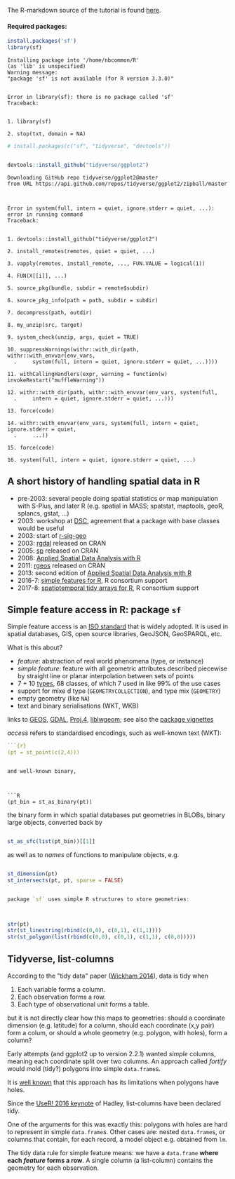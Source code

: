 

The R-markdown source of the tutorial is found [here](https://raw.githubusercontent.com/edzer/UseR2017/master/tutorial.Rmd).
#### Required packages:




```R
install.packages('sf')
library(sf)
```

    Installing package into '/home/nbcommon/R'
    (as 'lib' is unspecified)
    Warning message:
    "package 'sf' is not available (for R version 3.3.0)"


    Error in library(sf): there is no package called 'sf'
    Traceback:


    1. library(sf)

    2. stop(txt, domain = NA)



```R
# install.packages(c("sf", "tidyverse", "devtools"))


devtools::install_github("tidyverse/ggplot2")
```

    Downloading GitHub repo tidyverse/ggplot2@master
    from URL https://api.github.com/repos/tidyverse/ggplot2/zipball/master



    Error in system(full, intern = quiet, ignore.stderr = quiet, ...): error in running command
    Traceback:


    1. devtools::install_github("tidyverse/ggplot2")

    2. install_remotes(remotes, quiet = quiet, ...)

    3. vapply(remotes, install_remote, ..., FUN.VALUE = logical(1))

    4. FUN(X[[i]], ...)

    5. source_pkg(bundle, subdir = remote$subdir)

    6. source_pkg_info(path = path, subdir = subdir)

    7. decompress(path, outdir)

    8. my_unzip(src, target)

    9. system_check(unzip, args, quiet = TRUE)

    10. suppressWarnings(withr::with_dir(path, withr::with_envvar(env_vars, 
      .     system(full, intern = quiet, ignore.stderr = quiet, ...))))

    11. withCallingHandlers(expr, warning = function(w) invokeRestart("muffleWarning"))

    12. withr::with_dir(path, withr::with_envvar(env_vars, system(full, 
      .     intern = quiet, ignore.stderr = quiet, ...)))

    13. force(code)

    14. withr::with_envvar(env_vars, system(full, intern = quiet, ignore.stderr = quiet, 
      .     ...))

    15. force(code)

    16. system(full, intern = quiet, ignore.stderr = quiet, ...)



## A short history of handling spatial data in R

* pre-2003: several people doing spatial statistics or map manipulation with S-Plus, and later R (e.g. spatial in MASS; spatstat, maptools, geoR, splancs, gstat, ...)
* 2003: workshop at [DSC](https://www.r-project.org/conferences/DSC-2003/), agreement that a package with base classes would be useful
* 2003: start of [r-sig-geo](https://stat.ethz.ch/mailman/listinfo/r-sig-geo)
* 2003: [rgdal](https://cran.r-project.org/package=rgdal) released on CRAN
* 2005: [sp](https://cran.r-project.org/package=sp) released on CRAN
* 2008: [Applied Spatial Data Analysis with R](http://www.asdar-book.org/)
* 2011: [rgeos](https://cran.r-project.org/package=rgeos) released on CRAN
* 2013: second edition of [Applied Spatial Data Analysis with R](http://www.asdar-book.org/)
* 2016-7: [simple features for R](https://cran.r-project.org/package=sf), R consortium support
* 2017-8: [spatiotemporal tidy arrays for R](https://github.com/edzer/stars), R consortium support

## Simple feature access in R: package `sf`

Simple feature access is an [ISO standard](http://www.opengeospatial.org/standards/sfa) that is widely adopted. It is used in spatial databases, GIS, open source libraries, GeoJSON, GeoSPARQL, etc.

What is this about?

* _feature_: abstraction of real world phenomena (type, or instance)
* _simple feature_: feature with all geometric attributes described piecewise by straight line or planar interpolation between sets of points 
* 7 + 10 [types](https://en.wikipedia.org/wiki/Well-known_text#Well-known_binary), 68 classes, of which 7 used in like 99% of the use cases
* support for mixe d type (`GEOMETRYCOLLECTION`), and type mix (`GEOMETRY`)
* empty geometry (like `NA`)
* text and binary serialisations (WKT, WKB)


links to 
[GEOS](https://trac.osgeo.org/geos/), 
[GDAL](http://www.gdal.org/), 
[Proj.4](http://proj4.org/), 
[liblwgeom](https://github.com/postgis/postgis/tree/svn-trunk/liblwgeom); see also the [package vignettes](https://cran.r-project.org/package=sf)

_access_ refers to standardised encodings, such as well-known text (WKT):



```R
```{r}
(pt = st_point(c(2,4)))
```

```

and well-known binary,



```R
(pt_bin = st_as_binary(pt))

```

the binary form in which spatial databases put geometries in BLOBs, binary large objects, converted back by


```R

st_as_sfc(list(pt_bin))[[1]]

```



as well as to _names_ of functions to manipulate objects, e.g.



```R

st_dimension(pt)
st_intersects(pt, pt, sparse = FALSE)

```


```R

package `sf` uses simple R structures to store geometries:
```


```R


str(pt)
str(st_linestring(rbind(c(0,0), c(0,1), c(1,1))))
str(st_polygon(list(rbind(c(0,0), c(0,1), c(1,1), c(0,0)))))

```




## Tidyverse, list-columns

According to the "tidy data" paper ([Wickham 2014](https://www.jstatsoft.org/article/view/v059i10)), data is tidy when

1. Each variable forms a column.
2. Each observation forms a row.
3. Each type of observational unit forms a table.

but it is not directly clear how this maps to geometries: should a coordinate dimension (e.g. latitude) for a column, should each coordinate (x,y pair) form a colum, or should a whole geometry (e.g. polygon, with holes), form a column? 

Early attempts (and ggplot2 up to version 2.2.1) wanted _simple_ columns, meaning each coordinate split over two columns. An approach called _fortify_ would mold (tidy?) polygons into simple `data.frame`s. 

It is [well known](https://github.com/tidyverse/ggplot2/wiki/plotting-polygon-shapefiles) that this approach has its limitations when polygons have holes.

Since the [UseR! 2016 keynote](https://channel9.msdn.com/Events/useR-international-R-User-conference/useR2016/Towards-a-grammar-of-interactive-graphics) of Hadley, list-columns have been declared tidy. 

One of the arguments for this was exactly this: polygons with holes are hard to represent in simple `data.frame`s. Other cases are: nested `data.frame`s, or columns that contain, for each record, a model object e.g. obtained from `lm`.

The tidy data rule for simple feature means: we have a `data.frame` **where each _feature_ forms a row**. A single column (a list-column) contains the geometry for each observation.


